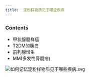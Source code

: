 ```yaml
---
title:  淀粉样物质见于哪些疾病
--- 
```


### Contents
- 甲状腺髓样癌
- T2DM的胰岛
- 前列腺增生
- MM(多发性骨髓瘤)

![如何记忆淀粉样物质见于哪些疾病.svg](/note-images/如何记忆淀粉样物质见于哪些疾病.svg)
